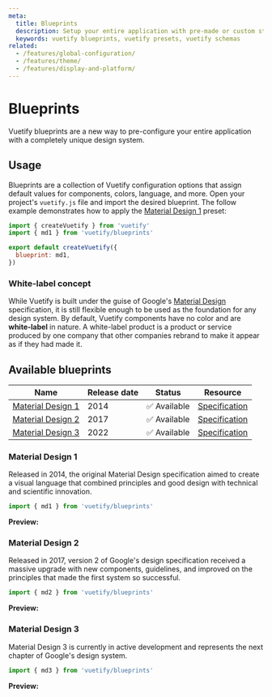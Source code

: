 ```yaml
---
meta:
  title: Blueprints
  description: Setup your entire application with pre-made or custom styling and designs
  keywords: vuetify blueprints, vuetify presets, vuetify schemas
related:
  - /features/global-configuration/
  - /features/theme/
  - /features/display-and-platform/
---
```


# Blueprints

Vuetify blueprints are a new way to pre-configure your entire application with a completely unique design system.

<entry />

## Usage

Blueprints are a collection of Vuetify configuration options that assign default values for components, colors, language, and more. Open your project's `vuetify.js` file and import the desired blueprint. The follow example demonstrates how to apply the [Material Design 1](#material-design-1) preset:

```js { resource=plugins/vuetify.js }
import { createVuetify } from 'vuetify'
import { md1 } from 'vuetify/blueprints'

export default createVuetify({
  blueprint: md1,
})
```

### White-label concept

While Vuetify is built under the guise of Google's [Material Design](https://material.io) specification, it is still flexible enough to be used as the foundation for any design system. By default, Vuetify components have no color and are **white-label** in nature. A white-label product is a product or service produced by one company that other companies rebrand to make it appear as if they had made it.

## Available blueprints

| Name | Release date | Status | Resource |
| - | - | - | - |
| [Material Design 1](#material-design-1) | 2014 | ✅ Available | [Specification](https://m1.material.io) |
| [Material Design 2](#material-design-2) | 2017 | ✅ Available | [Specification](https://m2.material.io) |
| [Material Design 3](#material-design-3) | 2022 | ✅ Available | [Specification](https://m3.material.io) |

### Material Design 1

Released in 2014, the original Material Design specification aimed to create a visual language that combined principles and good design with technical and scientific innovation.

```javascript { resource=plugins/vuetify.js }
import { md1 } from 'vuetify/blueprints'
```

**Preview:**

<example preview file="blueprints/md1" />

### Material Design 2

Released in 2017, version 2 of Google's design specification received a massive upgrade with new components, guidelines, and improved on the principles that made the first system so successful.

```javascript { resource=plugins/vuetify.js }
import { md2 } from 'vuetify/blueprints'
```

**Preview:**

<example preview file="blueprints/md2" />

### Material Design 3

Material Design 3 is currently in active development and represents the next chapter of Google's design system.

```javascript { resource=plugins/vuetify.js }
import { md3 } from 'vuetify/blueprints'
```

**Preview:**

<example preview file="blueprints/md3" />
